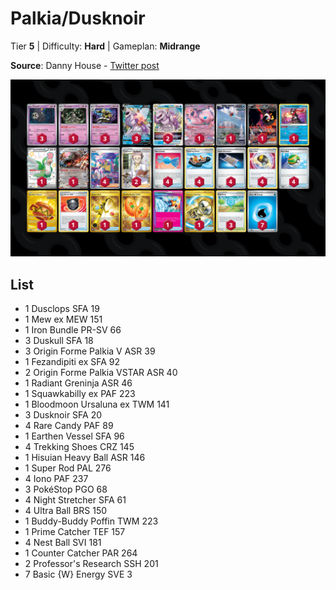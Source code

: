 # Palkia/Dusknoir

Tier **5** | Difficulty: **Hard** | Gameplan: **Midrange**

**Source**: Danny House - [Twitter post](https://x.com/HusDanny/status/1832442858663768459)

![decklist](../../!Images/Standard/12BRS-SFA/Palkia-Dusknoir.png)

## List
* 1 Dusclops SFA 19
* 1 Mew ex MEW 151
* 1 Iron Bundle PR-SV 66
* 3 Duskull SFA 18
* 3 Origin Forme Palkia V ASR 39
* 1 Fezandipiti ex SFA 92
* 2 Origin Forme Palkia VSTAR ASR 40
* 1 Radiant Greninja ASR 46
* 1 Squawkabilly ex PAF 223
* 1 Bloodmoon Ursaluna ex TWM 141
* 3 Dusknoir SFA 20
* 4 Rare Candy PAF 89
* 1 Earthen Vessel SFA 96
* 4 Trekking Shoes CRZ 145
* 1 Hisuian Heavy Ball ASR 146
* 1 Super Rod PAL 276
* 4 Iono PAF 237
* 3 PokéStop PGO 68
* 4 Night Stretcher SFA 61
* 4 Ultra Ball BRS 150
* 1 Buddy-Buddy Poffin TWM 223
* 1 Prime Catcher TEF 157
* 4 Nest Ball SVI 181
* 1 Counter Catcher PAR 264
* 2 Professor's Research SSH 201
* 7 Basic {W} Energy SVE 3
